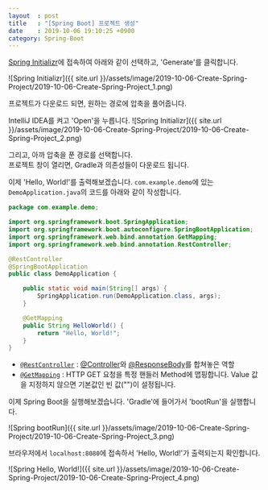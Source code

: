 ```yaml
---
layout  : post
title   : "[Spring Boot] 프로젝트 생성"
date    : 2019-10-06 19:10:25 +0900
category: Spring-Boot
---
```


[Spring Initializr](https://start.spring.io/)에 접속하여 아래와 같이 선택하고, 'Generate'를 클릭합니다.

![Spring Initializr]({{ site.url }}/assets/image/2019-10-06-Create-Spring-Project/2019-10-06-Create-Spring-Project_1.png)

프로젝트가 다운로드 되면, 원하는 경로에 압축을 풀어줍니다.

IntelliJ IDEA를 켜고 'Open'을 누릅니다.
![Spring Initializr]({{ site.url }}/assets/image/2019-10-06-Create-Spring-Project/2019-10-06-Create-Spring-Project_2.png)

그리고, 아까 압축을 푼 경로를 선택합니다.  
프로젝트 창이 열리면, Gradle과 의존성들이 다운로드 됩니다.

이제 'Hello, World!'를 출력해보겠습니다. `com.example.demo`에 있는 `DemoApplication.java`의 코드를 아래와 같이 작성합니다.

```java
package com.example.demo;

import org.springframework.boot.SpringApplication;
import org.springframework.boot.autoconfigure.SpringBootApplication;
import org.springframework.web.bind.annotation.GetMapping;
import org.springframework.web.bind.annotation.RestController;

@RestController
@SpringBootApplication
public class DemoApplication {

	public static void main(String[] args) {
		SpringApplication.run(DemoApplication.class, args);
	}

	@GetMapping
	public String HelloWorld() {
		return "Hello, World!";
	}
}
```

- [`@RestController`](https://docs.spring.io/spring/docs/5.2.0.RELEASE/javadoc-api/org/springframework/web/bind/annotation/RestController.html) : [@Controller](https://docs.spring.io/spring/docs/5.2.0.RELEASE/javadoc-api/org/springframework/stereotype/Controller.html)와 [@ResponseBody](https://docs.spring.io/spring/docs/5.2.0.RELEASE/javadoc-api/org/springframework/web/bind/annotation/ResponseBody.html)를 합쳐놓은 역할
- [`@GetMapping`](https://docs.spring.io/spring/docs/5.2.0.RELEASE/javadoc-api/org/springframework/web/bind/annotation/GetMapping.html) : HTTP GET 요청을 특정 핸들러 Method에 맵핑합니다. Value 값을 지정하지 않으면 기본값인 빈 값("")이 설정됩니다.

이제 Spring Boot을 실행해보겠습니다. 'Gradle'에 들어가서 'bootRun'을 실행합니다.

![Spring bootRun]({{ site.url }}/assets/image/2019-10-06-Create-Spring-Project/2019-10-06-Create-Spring-Project_3.png)

브라우저에서 `localhost:8080`에 접속하서 'Hello, World!'가 출력되는지 확인합니다.

![Spring Hello, World!]({{ site.url }}/assets/image/2019-10-06-Create-Spring-Project/2019-10-06-Create-Spring-Project_4.png)
